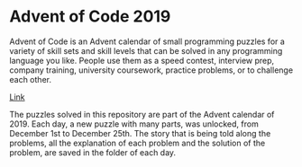 # Advent of Code 2019

Advent of Code is an Advent calendar of small programming puzzles for a variety of skill sets and skill levels that can be solved in any programming language you like. People use them as a speed contest, interview prep, company training, university coursework, practice problems, or to challenge each other.

[Link](https://adventofcode.com/2019)

The puzzles solved in this repository are part of the Advent calendar of 2019. Each day, a new puzzle with many parts, was unlocked, from December 1st to December 25th. 
The story that is being told along the problems, all the explanation of each problem and the solution of the problem, are saved in the folder of each day.